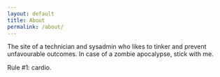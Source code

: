 ```yaml
---
layout: default
title: About
permalink: /about/
---
```


The site of a technician and sysadmin who likes to tinker and prevent unfavourable outcomes. In case of a zombie apocalypse, stick with me.

Rule #1: cardio.

